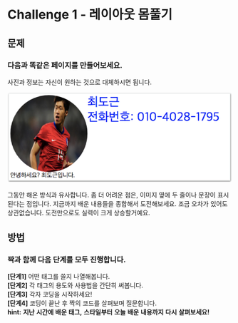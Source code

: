 # Challenge 1 - 레이아웃 몸풀기

## 문제

### 다음과 똑같은 페이지를 만들어보세요.

사진과 정보는 자신이 원하는 것으로 대체하시면 됩니다.

![&#xB611;&#xAC19;&#xC740; &#xD398;&#xC774;&#xC9C0;&#xB97C; &#xB9CC;&#xB4E4;&#xC5B4;&#xBCF4;&#xC138;&#xC694;.](../../.gitbook/assets/image%20%28175%29.png)

  
그동안 해온 방식과 유사합니다. 좀 더 어려운 점은, 이미지 옆에 두 줄이나 문장이 표시된다는 점입니다. 지금까지 배운 내용들을 종합해서 도전해보세요. 조금 오차가 있어도 상관없습니다. 도전만으로도 실력이 크게 상승할거예요.

## 방법

### **짝과** **함께** **다음** **단계를** **모두** **진행합니다.**

**\[단계1\]** 어떤 태그를 쓸지 나열해봅니다.  
**\[단계2\]** 각 태그의 용도와 사용법을 간단히 써봅니다.  
**\[단계3\]** 각자 코딩을 시작하세요!  
**\[단계4\]** 코딩이 끝난 후 짝의 코드를 살펴보며 질문합니다.  
**hint:** **지난** **시간에** **배운** **태그,** **스타일부터** **오늘** **배운** **내용까지** **다시** **살펴보세요!**

